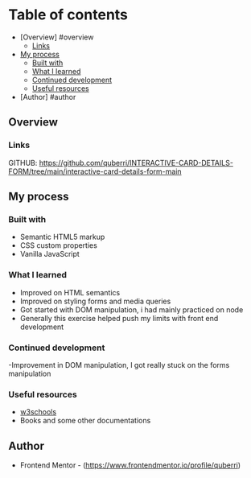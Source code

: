 # Table of contents

- [Overview] #overview
  - [Links](#links)
- [My process](#my-process)
  - [Built with](#built-with)
  - [What I learned](#what-i-learned)
  - [Continued development](#continued-development)
  - [Useful resources](#useful-resources)
- [Author] #author

## Overview

### Links

GITHUB: <https://github.com/quberri/INTERACTIVE-CARD-DETAILS-FORM/tree/main/interactive-card-details-form-main>

## My process

### Built with

- Semantic HTML5 markup
- CSS custom properties
- Vanilla JavaScript

### What I learned

- Improved on HTML semantics
- Improved on styling forms and media queries
- Got started with DOM manipulation, i had mainly practiced on node
- Generally this exercise helped push my limits with front end development

### Continued development

-Improvement in DOM manipulation, I got really stuck on the forms manipulation

### Useful resources

- [w3schools](https://www.https://www.w3schools.com/)
- Books and some other documentations

## Author

- Frontend Mentor - (<https://www.frontendmentor.io/profile/quberri>)
